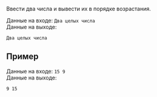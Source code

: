Ввести два числа и вывести их в порядке возрастания.

Данные на входе: `Два целых числа`  
Данные на выходе: 
```
Два целых числа
```

## Пример
Данные на входе: `15 9`  
Данные на выходе:
```
9 15
```
